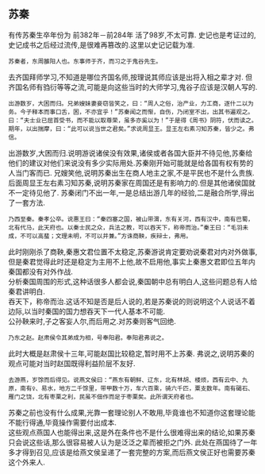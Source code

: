## 苏秦

有传苏秦生卒年份为 前382年－前284年 活了98岁,不太可靠.
史记也是考证过的,史记成书之后经过流传,是很难再篡改的.这里以史记记载为准.

```
苏秦者，东周雒阳人也。东事师于齐，而习之于鬼谷先生。
```

去齐国拜师学习,不知道是哪位齐国名师,按理说其师应该是出将入相之辈才对.
但齐国名师有驺衍等等之流,可能是向这些当时的大师学习,鬼谷子应该是汉朝人写的.

```
出游数岁，大困而归。兄弟嫂妹妻妾窃皆笑之，曰：“周人之俗，治产业，力工商，逐什二以为务。今子释本而事口舌，困，不亦宜乎！”苏秦闻之而惭，自伤，乃闭室不出，出其书遍观之。曰：“夫士业已屈首受书，而不能以取尊荣，虽多亦奚以为！”于是得《周书》阴符，伏而读之。期年，以出揣摩，曰：“此可以说当世之君矣。”求说周显王。显王左右素习知苏秦，皆少之。弗信。
```

出游数岁,大困而归.说明游说诸侯没有效果,诸侯或者各国大臣并不待见他,苏秦给他们的建议对他们来说没有多少实际用处.苏秦刚开始可能就是给各国有权有势的人当门客而已.
兄嫂笑他,说明苏秦出生在商人地主之家,不是平民也不是什么贵族.后面周显王左右素习知苏秦,说明苏秦家在周国还是有影响力的.但是其他诸侯国就不一定待见他了.
苏秦闭门不出一年,一是总结出游几年的经验,二是融合所学,得出了一套方法.


```
乃西至秦。秦孝公卒。说惠王曰：“秦四塞之国，被山带渭，东有关河，西有汉中，南有巴蜀，北有代马，此天府也。以秦士民之众，兵法之教，可以吞天下，称帝而治。”秦王曰：“毛羽未成，不可以高蜚；文理未明，不可以并兼。”方诛商鞅，疾辩士，弗用。
```

此时刚刚杀了商鞅,秦惠文君位置不太稳定,苏秦游说肯定要劝说秦君对内对外做事,但是秦君觉得此时还是稳定为主用不上他,故不启用他,事实上秦惠文君即位五年内秦国都没有对外作战.    
分析秦国周围的形式,这种话很多人都会说,秦国朝中总有明白人,这些问题总有人给秦君讲明白.        
吞天下，称帝而治.这话不知是否是后人说的,若是苏秦说的则说明这个人说话不着边际,以当时秦国的国力想吞天下一代人基本不可能.        
公孙鞅来时,子之客妄人尔,而后用之.对苏秦则客气回绝.

```
乃东之赵。赵肃侯令其弟成为相，号奉阳君。奉阳君弗说之。
```

此时大概是赵肃侯十三年,可能赵国比较稳定,暂时用不上苏秦.
弗说之,说明苏秦的观点可能对当时赵国既得利益阶层不友好.

```
去游燕，岁馀而后得见。说燕文侯曰：“燕东有朝鲜、辽东，北有林胡、楼烦，西有云中、九原，南有♀、易水，地方二千馀里，带甲数十万，车六百乘，骑六千匹，粟支数年。南有碣石、雁门之饶，北有枣栗之利，民虽不佃作而足于枣栗矣。此所谓天府者也。
```

苏秦之前也没有什么成果,光靠一套理论别人不敢用,毕竟谁也不知道你这套理论能不能行得通,毕竟操作需要付出成本.    
这些观点燕国人也能得出来,这是外在条件也不是什么很难得出来的结论,如果苏秦只会说这些话,那么很容易被人认为是泛泛之辈而被拒之门外.
此处在燕国待了一年多才得到召见,应该是给燕文侯呈递了一套完整的方案,而后燕文侯正好也需要苏秦这个外来人.
